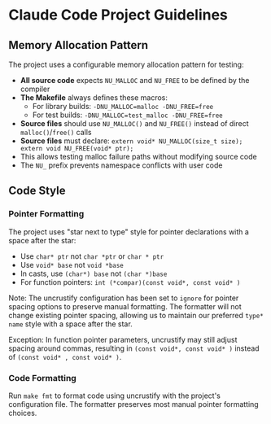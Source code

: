 # Claude Code Project Guidelines

## Memory Allocation Pattern

The project uses a configurable memory allocation pattern for testing:

- **All source code** expects `NU_MALLOC` and `NU_FREE` to be defined by the compiler
- **The Makefile** always defines these macros:
  - For library builds: `-DNU_MALLOC=malloc -DNU_FREE=free`
  - For test builds: `-DNU_MALLOC=test_malloc -DNU_FREE=free`
- **Source files** should use `NU_MALLOC()` and `NU_FREE()` instead of direct `malloc()`/`free()` calls
- **Source files** must declare: `extern void* NU_MALLOC(size_t size); extern void NU_FREE(void* ptr);`
- This allows testing malloc failure paths without modifying source code
- The `NU_` prefix prevents namespace conflicts with user code

## Code Style

### Pointer Formatting
The project uses "star next to type" style for pointer declarations with a space after the star:
- Use `char* ptr` not `char *ptr` or `char * ptr`
- Use `void* base` not `void *base`
- In casts, use `(char*) base` not `(char *)base`
- For function pointers: `int (*compar)(const void*, const void* )`

Note: The uncrustify configuration has been set to `ignore` for pointer spacing options to preserve manual formatting. The formatter will not change existing pointer spacing, allowing us to maintain our preferred `type* name` style with a space after the star.

Exception: In function pointer parameters, uncrustify may still adjust spacing around commas, resulting in `(const void*, const void* )` instead of `(const void* , const void* )`.

### Code Formatting
Run `make fmt` to format code using uncrustify with the project's configuration file. The formatter preserves most manual pointer formatting choices.
